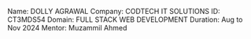 Name: DOLLY AGRAWAL
Company: CODTECH IT SOLUTIONS
ID: CT3MDS54
Domain: FULL STACK WEB DEVELOPMENT
Duration: Aug to Nov 2024
Mentor: Muzammil Ahmed
